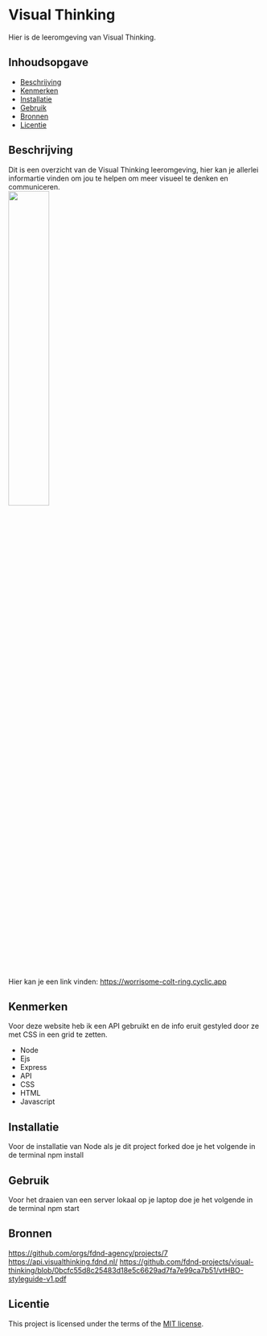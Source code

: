 # Visual Thinking
Hier is de leeromgeving van Visual Thinking.

## Inhoudsopgave

  * [Beschrijving](#beschrijving)
  * [Kenmerken](#kenmerken)
  * [Installatie](#installatie)
  * [Gebruik](#gebruik)
  * [Bronnen](#bronnen)
  * [Licentie](#licentie)

## Beschrijving
Dit is een overzicht van de Visual Thinking leeromgeving, hier kan je allerlei informartie vinden om jou te helpen om meer visueel te denken en communiceren.
<br>
<img src= "https://user-images.githubusercontent.com/112855854/225871220-c2bd888c-1a22-4a93-9e66-e8f78af1fef4.png" width=40% height=40%>
<br>
Hier kan je een link vinden: https://worrisome-colt-ring.cyclic.app

## Kenmerken
Voor deze website heb ik een API gebruikt en de info eruit gestyled door ze met CSS in een grid te zetten.
* Node
* Ejs
* Express
* API
* CSS
* HTML
* Javascript

## Installatie
Voor de installatie van Node als je dit project forked doe je het volgende in de terminal npm install

## Gebruik
Voor het draaien van een server lokaal op je laptop doe je het volgende in de terminal npm start

## Bronnen
https://github.com/orgs/fdnd-agency/projects/7
https://api.visualthinking.fdnd.nl/
https://github.com/fdnd-projects/visual-thinking/blob/0bcfc55d8c25483d18e5c6629ad7fa7e99ca7b51/vtHBO-styleguide-v1.pdf

## Licentie

This project is licensed under the terms of the [MIT license](./LICENSE).
